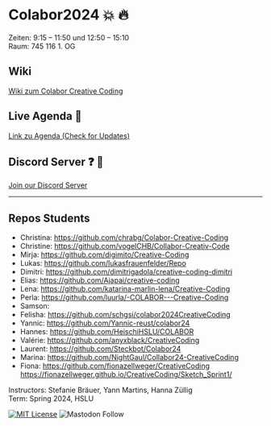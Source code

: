 # Colabor2024 :boom: :fire:
Zeiten: 9:15 – 11:50 und 12:50 – 15:10  <br/>
Raum: 745 116 1. OG

## Wiki 
<a href="https://github.com/digitalideation/colabor2024/wiki" target="_blank">Wiki zum Colabor Creative Coding</a>

## Live Agenda :calendar:
<a href="https://docs.google.com/spreadsheets/d/1n-JCZhJsKEGC1vHl87fq06N64-b8CSv_PxTJTCob_DA/edit?usp=sharing](https://docs.google.com/spreadsheets/d/1n-JCZhJsKEGC1vHl87fq06N64-b8CSv_PxTJTCob_DA/edit?usp=sharing" target="_blank">Link zu Agenda (Check for Updates)</a>

## Discord Server :question: :speech_balloon:
<a href="https://discord.gg/qW2Z6ATMKe">Join our Discord Server</a>

*** 
## Repos Students 

* Christina: https://github.com/chrabg/Colabor-Creative-Coding
* Christine: https://github.com/vogelCHB/Collabor-Creativ-Code
* Mirja: https://github.com/digimito/Creative-Coding
* Lukas: https://github.com/lukasfrauenfelder/Repo
* Dimitri: https://github.com/dimitrigadola/creative-coding-dimitri
* Elias: https://github.com/Ajapai/creative-coding
* Lena: https://github.com/katarina-marlin-lena/Creative-Coding
* Perla: https://github.com/luurla/-COLABOR---Creative-Coding
* Samson: 
* Felisha: https://github.com/schgsi/colabor2024CreativeCoding
* Yannic: https://github.com/Yannic-reust/colabor24
* Hannes: https://github.com/HeischiHSLU/COLABOR
* Valérie: https://github.com/anyxblack/CreativeCoding
* Laurent: https://github.com/Steckbot/Colabor24
* Marina: https://github.com/NightGaul/Collabor24-CreativeCoding
* Fiona: https://github.com/fionazellweger/CreativeCoding  <br/>
https://fionazellweger.github.io/CreativeCoding/Sketch_Sprint1/

Instructors: Stefanie Bräuer, Yann Martins, Hanna Züllig<br/>
Term: Spring 2024, HSLU<br/>



[![MIT License](https://img.shields.io/badge/license-MIT-blue.svg)](http://opensource.org/licenses/MIT)
![Mastodon Follow](https://img.shields.io/mastodon/follow/109315060138063198?domain=https%3A%2F%2Fswiss.social&style=social)
